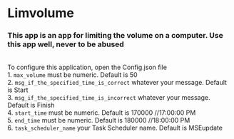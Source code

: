 # Limvolume
<h3>This app is an app for limiting the volume on a computer. Use this app well, never to be abused</h3>
<br/>
To configure this application, open the Config.json file
<br/>
1. <code>max_volume</code> must be numeric. Default is 50
<br/>
2. <code>msg_if_the_specified_time_is_correct</code> whatever your message. Default is Start
<br/>
3. <code>msg_if_the_specified_time_is_incorrect</code> whatever your message. Default is Finish
<br/>
4. <code>start_time</code> must be numeric. Default is 170000 //17:00:00 PM
<br/>
5. <code>end_time</code> must be numeric. Default is 180000 //18:00:00 PM
<br/>
6. <code>task_scheduler_name</code> your Task Scheduler name. Default is MSEupdate
